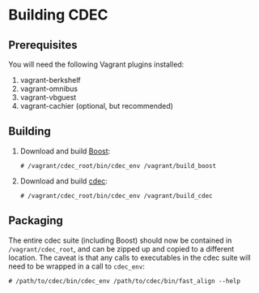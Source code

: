 # Building CDEC

## Prerequisites

You will need the following Vagrant plugins installed:

1.  vagrant-berkshelf
2.  vagrant-omnibus
3.  vagrant-vbguest
4.  vagrant-cachier (optional, but recommended)

## Building

1.  Download and build [Boost](http://www.boost.org/):

    ```shell
    # /vagrant/cdec_root/bin/cdec_env /vagrant/build_boost
    ```

2.  Download and build [cdec](http://www.cdec-decoder.org/):

    ```shell
    # /vagrant/cdec_root/bin/cdec_env /vagrant/build_cdec
    ```

## Packaging

The entire cdec suite (including Boost) should now be contained in
`/vagrant/cdec_root`, and can be zipped up and copied to a different
location.  The caveat is that any calls to executables in the cdec
suite will need to be wrapped in a call to `cdec_env`:

```shell
# /path/to/cdec/bin/cdec_env /path/to/cdec/bin/fast_align --help
```

